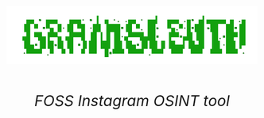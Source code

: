 






<div align="center"style="font-size:30px;">

# ![logo](/Assets/Logo.png "Logo.png")

###### FOSS Instagram OSINT tool

</div>
